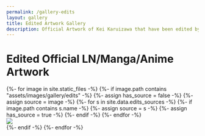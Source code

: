 ```yaml
---
permalink: /gallery-edits
layout: gallery
title: Edited Artwork Gallery
description: Official Artwork of Kei Karuizawa that have been edited by the members of Kei Camp can be found here.
---
```

<h1 class="title">Edited Official LN/Manga/Anime Artwork</h1>
<div class="images-container">
    <div class="grid row center-block" id="editsRow">
    {%- for image in site.static_files -%}
    {%- if image.path contains "assets/images/gallery/edits" -%}
        {%- assign has_source = false -%}
        {%- assign source = image -%}
        {%- for s in site.data.edits_sources -%}
            {%- if image.path contains s.name -%}
                {%- assign source = s -%}
                {%- assign has_source = true -%}
            {%- endif -%}
        {%- endfor -%}
        <div class="col-sm-3 grid-item">
            <a data-fancybox="gallery" data-caption="<a target='_blank' href='{{ site.baseurl }}{{ image.path }}'>Full Image</a>
            {%- if has_source -%}
                {%- if source.artist -%}
                    </br> {{ source.artist }}
                {% elsif source.sources %}
                    - Sources: {% for src in source.sources %} <a target='_blank' href='{{ src }}'>{{ forloop.index }}</a>{% endfor %}
                {% elsif source.link %}
                    - <a target='_blank' href='{{ source.link }}'>Source</a>
                {%- endif -%}
                {%- if source.edited -%}
                    </br> Edited by: {{ source.edited }}
                {%- endif -%}
            {%- endif -%}" href="{{ site.baseurl }}{{ image.path }}">
                <img class="pic" src="{{ site.baseurl }}/assets/images/gallery/thumbnails/edits/{% if image.extname == ".png" or image.extname == ".gif" %}{{ image.basename | append: ".jpg" }}{% else %}{{ image.name }}{% endif %}">
            </a>
        </div>
    {%- endif -%}
    {%- endfor -%}
    </div>
</div>
